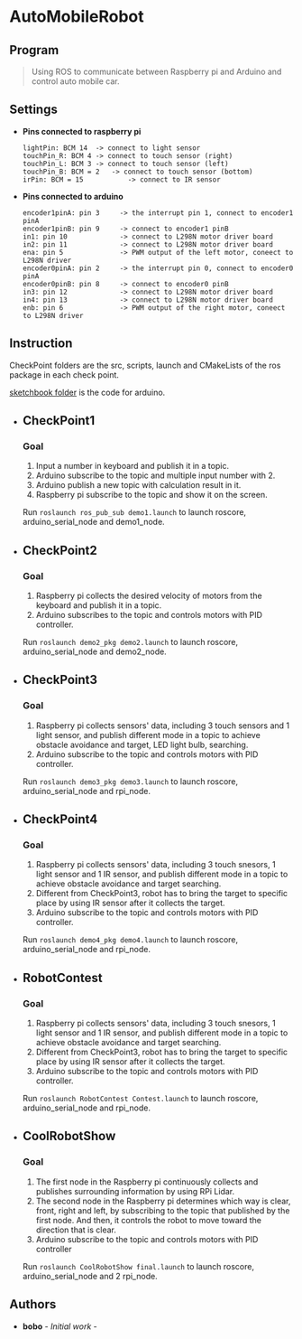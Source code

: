 # **AutoMobileRobot** #

## **Program** ##

> Using ROS to communicate between Raspberry pi and Arduino and control auto mobile car.

## **Settings** ##

- **Pins connected to raspberry pi**
  
      lightPin: BCM 14	-> connect to light sensor 
      touchPin_R: BCM 4	-> connect to touch sensor (right)
      touchPin_L: BCM 3	-> connect to touch sensor (left)
      touchPin_B: BCM = 2	-> connect to touch sensor (bottom)
      irPin: BCM = 15	        -> connect to IR sensor
  
- **Pins connected to arduino**

      encoder1pinA: pin 3     -> the interrupt pin 1, connect to encoder1 pinA
      encoder1pinB: pin 9     -> connect to encoder1 pinB
      in1: pin 10             -> connect to L298N motor driver board
      in2: pin 11             -> connect to L298N motor driver board
      ena: pin 5              -> PWM output of the left motor, coneect to L298N driver
      encoder0pinA: pin 2     -> the interrupt pin 0, connect to encoder0 pinA
      encoder0pinB: pin 8     -> connect to encoder0 pinB
      in3: pin 12             -> connect to L298N motor driver board
      in4: pin 13             -> connect to L298N motor driver board
      enb: pin 6              -> PWM output of the right motor, coneect to L298N driver

## **Instruction** ##

CheckPoint folders are the src, scripts, launch and CMakeLists of the ros package in each check point.
  
[sketchbook folder](https://github.com/Atatakaze/AutoMobileRobot/tree/main/sketchbook) is the code for arduino.
  


- ## CheckPoint1 ##
  
  ### Goal ###
  
  1. Input a number in keyboard and publish it in a topic.
  2. Arduino subscribe to the topic and multiple input number with 2.
  3. Arduino publish a new topic with calculation result in it.
  4. Raspberry pi subscribe to the topic and show it on the screen.
  
  Run `roslaunch ros_pub_sub demo1.launch` to launch roscore, arduino_serial_node and demo1_node. 
  
- ## CheckPoint2 ##

  ### Goal ###

  1. Raspberry pi collects the desired velocity of motors from the keyboard and publish it in a topic.
  2. Arduino subscribes to the topic and controls motors with PID controller.
  
  Run `roslaunch demo2_pkg demo2.launch` to launch roscore, arduino_serial_node and demo2_node.
  
- ## CheckPoint3 ##

  ### Goal ###
  
  1. Raspberry pi collects sensors' data, including 3 touch sensors and 1 light sensor, and publish different mode in a topic to achieve obstacle avoidance and target, LED light bulb, searching.
  2. Arduino subscribe to the topic and controls motors with PID controller.

  Run `roslaunch demo3_pkg demo3.launch` to launch roscore, arduino_serial_node and rpi_node.
  
- ## CheckPoint4 ##

   ### Goal ###
   
  1. Raspberry pi collects sensors' data, including 3 touch snesors, 1 light sensor and 1 IR sensor, and publish different mode in a topic to achieve obstacle avoidance and target searching.
  2. Different from CheckPoint3, robot has to bring the target to specific place by using IR sensor after it collects the target.
  3. Arduino subscribe to the topic and controls motors with PID controller.

  Run `roslaunch demo4_pkg demo4.launch` to launch roscore, arduino_serial_node and rpi_node.
  
- ## RobotContest ##

  ### Goal ###

  1. Raspberry pi collects sensors' data, including 3 touch snesors, 1 light sensor and 1 IR sensor, and publish different mode in a topic to achieve obstacle avoidance and target searching.
  2. Different from CheckPoint3, robot has to bring the target to specific place by using IR sensor after it collects the target.
  3. Arduino subscribe to the topic and controls motors with PID controller.

  Run `roslaunch RobotContest Contest.launch` to launch roscore, arduino_serial_node and rpi_node.
  
- ## CoolRobotShow ##

  ### Goal ###

  1. The first node in the Raspberry pi continuously collects and publishes surrounding information by using RPi Lidar.
  2. The second node in the Raspberry pi determines which way is clear, front, right and left, by subscribing to the topic that published by the first node. And then, it controls the robot to move toward the direction that is clear. 
  3. Arduino subscribe to the topic and controls motors with PID controller

  Run `roslaunch CoolRobotShow final.launch` to launch roscore, arduino_serial_node and 2 rpi_node.

## **Authors**

- **bobo** - *Initial work* -
